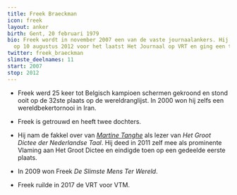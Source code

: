 ```yaml
---
title: Freek Braeckman
icon: freek
layout: anker
birth: Gent, 20 februari 1979
bio: Freek wordt in november 2007 een van de vaste journaalankers. Hij presenteert
  op 10 augustus 2012 voor het laatst Het Journaal op VRT en ging een talkshow presenteren. Nu is hij nieuwsanker bij VTM.
twitter: freek_braeckman
slimste_deelnames: 11
start: 2007
stop: 2012
---
```


* Freek werd 25 keer tot Belgisch kampioen schermen gekroond en stond ooit op de 32ste plaats op de wereldranglijst. In 2000 won hij zelfs een wereldbekertornooi in Iran.

* Freek is getrouwd en heeft twee dochters.

* Hij nam de fakkel over van <a href="/anker/martine-tanghe"><em>Martine Tanghe</em></a> als lezer van <cite>Het Groot Dictee der Nederlandse Taal</cite>. Hij deed in 2011 zelf mee als prominente Vlaming aan Het Groot Dictee en eindigde toen op een gedeelde eerste plaats.

* In 2009 won Freek <cite>De Slimste Mens Ter Wereld</cite>.

* Freek ruilde in 2017 de VRT voor VTM.
